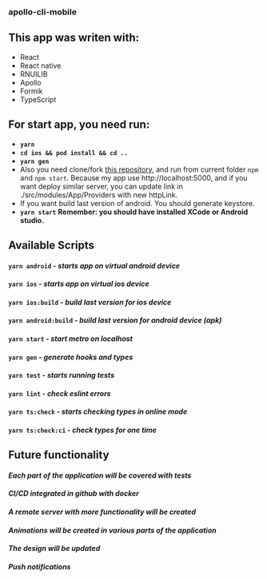 ### apollo-cli-mobile
## This app was writen with:
- React
- React native
- RNUILIB
- Apollo
- Formik
- TypeScript

## For start app, you need run:
- **`yarn`**
- **`cd ios && pod install && cd ..`**
- **`yarn gen`**
- Also you need clone/fork [this repository](https://github.com/hidjou/classsed-graphql-mern-apollo), and run from current folder `npm` and `npm start`. 
Because my app use http://localhost:5000, and if you want deploy similar server, you can update link in ./src/modules/App/Providers with new httpLink.
- If you want build last version of android. You should generate keystore.
- **`yarn start`** **Remember: you should have installed XCode or Android studio.**

## Available Scripts

#### `yarn android` - ***starts app on virtual android device***
#### `yarn ios` - ***starts app on virtual ios device***
#### `yarn ios:build` - ***build last version for ios device***
#### `yarn android:build` - ***build last version for android device (apk)***
#### `yarn start` - ***start metro on localhost***
#### `yarn gen` - ***generate hooks and types***
#### `yarn test` - ***starts running tests***
#### `yarn lint` - ***check eslint errors***
#### `yarn ts:check` - ***starts checking types in online mode***
#### `yarn ts:check:ci` - ***check types for one time***

## Future functionality

#### ***Each part of the application will be covered with tests***
#### ***CI/CD integrated in github with docker***
#### ***A remote server with more functionality will be created***
#### ***Animations will be created in various parts of the application***
#### ***The design will be updated***
#### ***Push notifications***
